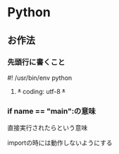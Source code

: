 # Python

## お作法

### 先頭行に書くこと

#! /usr/bin/env python

1. ~~*~~ coding: utf-8 ~~*~~



### if __name__ == "__main__":の意味

直接実行されたらという意味

importの時には動作しないようにする

